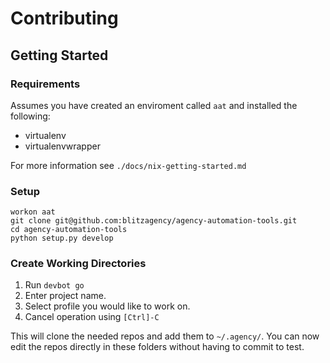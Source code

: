 # Contributing

## Getting Started

### Requirements

Assumes you have created an enviroment called `aat` and installed the following:

* virtualenv
* virtualenvwrapper

For more information see `./docs/nix-getting-started.md`

### Setup 

```
workon aat
git clone git@github.com:blitzagency/agency-automation-tools.git
cd agency-automation-tools
python setup.py develop
```

### Create Working Directories

1. Run `devbot go`
2. Enter project name.
3. Select profile you would like to work on.
4. Cancel operation using `[Ctrl]-C`

This will clone the needed repos and add them to `~/.agency/`. You can now edit the repos directly in these folders without having to commit to test.
